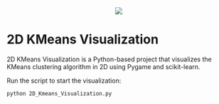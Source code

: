 <div align="center">
    <img src="https://readme-typing-svg.herokuapp.com/?font=Righteous&size=60&center=true&vCenter=true&width=800&height=90&duration=4000&lines=Algorithm+Visualizer" />
</div>

# 2D KMeans Visualization
2D KMeans Visualization is a Python-based project that visualizes the KMeans clustering algorithm in 2D using Pygame and scikit-learn.

Run the script to start the visualization:
```bash
python 2D_Kmeans_Visualization.py
